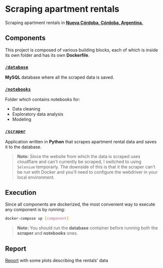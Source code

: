 # Scraping apartment rentals

Scraping apartment rentals in [**Nueva Córdoba, Córdoba, Argentina.**](https://goo.gl/maps/nYE87CUEyFGnZf8z9)

## Components

This project is composed of various building blocks, each of which is inside its own folder and has its own **Dockerfile**.

### [`/database`](./database)

**MySQL** database where all the scraped data is saved.

### [`/notebooks`](./notebooks)

Folder which contains notebooks for:

- Data cleaning
- Exploratory data analysis
- Modeling

### [`/scraper`](./scraper)

Application written in **Python** that scrapes apartment rental data and saves it to the database.

> **Note:** Since the website from which the data is scraped uses cloudflare and can't currently be scraped, I switched to using `Selenium` temporarly. The downside of this is that it the scraper can't be run with Docker and you'll need to configure the webdriver in your local environment.

## Execution

Since all components are dockerized, the most convenient way to execute any component is by running:

```bash
docker-compose up [component]
```

> **Note:** You should run the **database** container before running both the **scraper** and **notebooks** ones.

## Report

[Report](./notebooks/Report.md) with some plots describing the rentals' data
